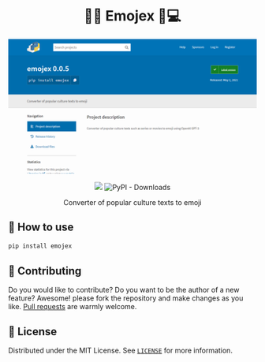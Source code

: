<h1 align="center">🤩✨ Emojex 🧠💻</h1>

<p align="center">
    <img src="./.github/pypi.png" />
</p>

<p align="center">
    <img src="https://img.shields.io/pypi/v/emojex?color=3776AB&label=Python%20package%20version&logo=PyPI&logoColor=FFFFFF&style=for-the-badge" />
    <img alt="PyPI - Downloads" src="https://img.shields.io/pypi/dd/emojex?color=98CA3F&label=Downloads&logo=python&logoColor=98CA3F&style=for-the-badge">
</p>

<p align="center">
    Converter of popular culture texts to emoji
</p>


## 🐍 How to use
```bash
pip install emojex
```

## 🤲 Contributing
Do you would like to contribute? Do you want to be the author of a new feature? Awesome! please fork the repository and make changes as you like. [Pull requests](https://github.com/360macky/emojex/pulls) are warmly welcome.


## 📃 License
Distributed under the MIT License.
See [`LICENSE`](./LICENSE) for more information.
